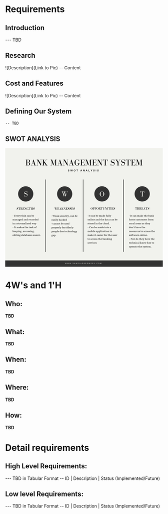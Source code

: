 # Requirements
## Introduction
 --- TBD 

## Research
![Description](Link to Pic)
-- Content 
## Cost and Features
![Description](Link to Pic)
-- Content 
## Defining Our System
    -- TBD
## SWOT ANALYSIS
![SWOT Analysis](https://github.com/260213/Mini_project_260213/blob/e9f2309f7f62c84ea63714b9cf09b9de5ba81c15/1_Requirements/-%20-%20Every%20thin%20can%20be%20managed%20and%20recorded%20in%20a%20streamlined%20way%20-%20It%20makes%20the%20task%20of%20keeping,%20accessing,%20editing%20databases%20easier..png)
# 4W&#39;s and 1&#39;H

## Who:

**TBD**

## What:

**TBD**

## When:

**TBD**

## Where:

**TBD**

## How:

**TBD**

# Detail requirements
## High Level Requirements:
--- TBD in Tabular Format 
-- ID | Description | Status (Implemented/Future)


##  Low level Requirements:
--- TBD in Tabular Format 
-- ID | Description | Status (Implemented/Future)
